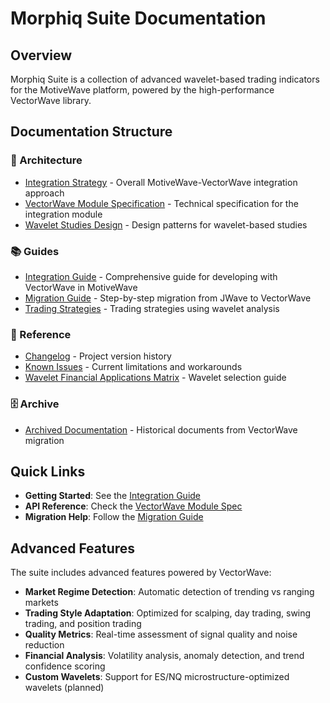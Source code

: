 # Morphiq Suite Documentation

## Overview

Morphiq Suite is a collection of advanced wavelet-based trading indicators for the MotiveWave platform, powered by the high-performance VectorWave library.

## Documentation Structure

### 📐 Architecture
- [Integration Strategy](architecture/INTEGRATION_STRATEGY.md) - Overall MotiveWave-VectorWave integration approach
- [VectorWave Module Specification](architecture/VECTORWAVE_MODULE_SPEC.md) - Technical specification for the integration module
- [Wavelet Studies Design](architecture/WAVELET_STUDIES_DESIGN.md) - Design patterns for wavelet-based studies

### 📚 Guides
- [Integration Guide](guides/INTEGRATION_GUIDE.md) - Comprehensive guide for developing with VectorWave in MotiveWave
- [Migration Guide](guides/MIGRATION_GUIDE.md) - Step-by-step migration from JWave to VectorWave
- [Trading Strategies](guides/STRATEGIES.md) - Trading strategies using wavelet analysis

### 📖 Reference
- [Changelog](reference/CHANGELOG.md) - Project version history
- [Known Issues](reference/KNOWN_ISSUES.md) - Current limitations and workarounds
- [Wavelet Financial Applications Matrix](reference/WAVELET_FINANCIAL_APPLICATIONS_MATRIX.md) - Wavelet selection guide

### 🗄️ Archive
- [Archived Documentation](archive/README.md) - Historical documents from VectorWave migration

## Quick Links

- **Getting Started**: See the [Integration Guide](guides/INTEGRATION_GUIDE.md)
- **API Reference**: Check the [VectorWave Module Spec](architecture/VECTORWAVE_MODULE_SPEC.md)
- **Migration Help**: Follow the [Migration Guide](guides/MIGRATION_GUIDE.md)

## Advanced Features

The suite includes advanced features powered by VectorWave:
- **Market Regime Detection**: Automatic detection of trending vs ranging markets
- **Trading Style Adaptation**: Optimized for scalping, day trading, swing trading, and position trading
- **Quality Metrics**: Real-time assessment of signal quality and noise reduction
- **Financial Analysis**: Volatility analysis, anomaly detection, and trend confidence scoring
- **Custom Wavelets**: Support for ES/NQ microstructure-optimized wavelets (planned)